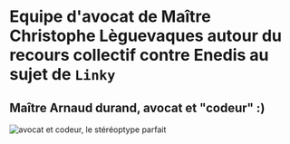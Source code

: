 # Equipe d'avocat de Maître Christophe Lèguevaques autour du recours collectif contre Enedis au sujet de `Linky`


## Maître Arnaud durand, avocat et "codeur" :)

![avocat et codeur, le stéréoptype parfait](ccc)
